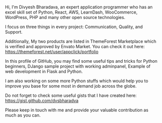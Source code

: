 Hi, I'm Divyesh Bharadava, an expert application programmer who has an excel skill set of Python, React, AWS, LearnDash, WooCommerce, WordPress, PHP and many other open source technologies.

I focus on three things in every project: Communication, Quality, and Support. 

Additionally, My two products are listed in ThemeForest Marketplace which is verified and approved by Envato Market. You can check it out here: https://themeforest.net/user/appclick/portfolio

In this profile of GitHub, you may find some useful tips and tricks for Python beginners, DJango sample project with working adminpanel, Example of web development in Flask and Python.

I am also working on some more Python stuffs which would help you to improve you base for some most in demand job across the globe. 

Do not forget to check some useful gists that I have created here: https://gist.github.com/dvsbharadva

Please keep in touch with me and provide your valuable contribution as much as you can.
<!---
dvsbharadva/dvsbharadva is a ✨ special ✨ repository because its `README.md` (this file) appears on your GitHub profile.
You can click the Preview link to take a look at your changes.
--->
